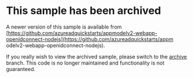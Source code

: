 # This sample has been archived

A newer version of this sample is available from [https://github.com/azureadquickstarts/appmodelv2-webapp-openidconnect-nodejs](https://github.com/azureadquickstarts/appm
odelv2-webapp-openidconnect-nodejs).

If you really wish to view the archived sample, please switch to the [archive](https://github.com/AzureADQuickStarts/AppModelv2-SinglePageApp-AngularJS-NodeJS/tree/archive) branch. This code is no longer maintained and functionality is not guaranteed.
